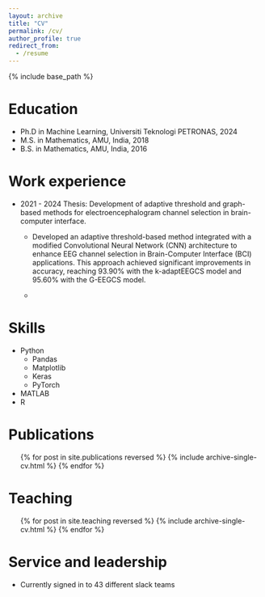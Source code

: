 ```yaml
---
layout: archive
title: "CV"
permalink: /cv/
author_profile: true
redirect_from:
  - /resume
---
```


{% include base_path %}

Education
======
* Ph.D in Machine Learning, Universiti Teknologi PETRONAS, 2024
* M.S. in Mathematics, AMU, India, 2018
* B.S. in Mathematics, AMU, India, 2016

Work experience
======
* 2021 - 2024 Thesis: Development of adaptive threshold and graph-based methods for electroencephalogram channel selection in brain-computer interface.
  * Developed an adaptive threshold-based method integrated with a modified Convolutional Neural Network (CNN) architecture to enhance EEG channel selection in Brain-Computer Interface (BCI) applications. This approach 
    achieved significant improvements in accuracy, reaching 93.90% with the k-adaptEEGCS model and 95.60% with the G-EEGCS model.

  * 

  
Skills
======
* Python
  * Pandas
  * Matplotlib
  * Keras
  * PyTorch
* MATLAB
* R

Publications
======
  <ul>{% for post in site.publications reversed %}
    {% include archive-single-cv.html %}
  {% endfor %}</ul>
  

  
Teaching
======
  <ul>{% for post in site.teaching reversed %}
    {% include archive-single-cv.html %}
  {% endfor %}</ul>
  
Service and leadership
======
* Currently signed in to 43 different slack teams
